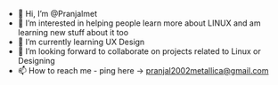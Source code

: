 - 👋 Hi, I’m @Pranjalmet
- 👀 I’m interested in helping people learn more about LINUX and am learning new stuff about it too   
- 🌱 I’m currently learning UX Design
- 💞️ I’m looking forward to collaborate on projects related to Linux or Designing 
- 📫 How to reach me - ping here -> pranjal2002metallica@gmail.com

